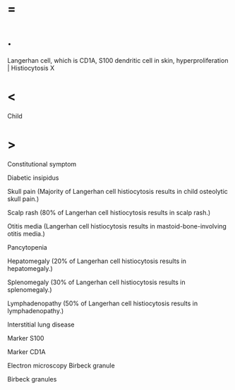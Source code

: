# =

# .

Langerhan cell, which is CD1A, S100 dendritic cell in skin, hyperproliferation | Histiocytosis X

# <

Child

# >

Constitutional symptom

Diabetic insipidus

Skull pain (Majority of Langerhan cell histiocytosis results in child osteolytic skull pain.)

Scalp rash (80% of Langerhan cell histiocytosis results in scalp rash.)

Otitis media (Langerhan cell histiocytosis results in mastoid-bone-involving otitis media.)

Pancytopenia

Hepatomegaly (20% of Langerhan cell histiocytosis results in hepatomegaly.)

Splenomegaly (30% of Langerhan cell histiocytosis results in splenomegaly.)

Lymphadenopathy (50% of Langerhan cell histiocytosis results in lymphadenopathy.)

Interstitial lung disease

Marker S100

Marker CD1A

Electron microscopy Birbeck granule

Birbeck granules
